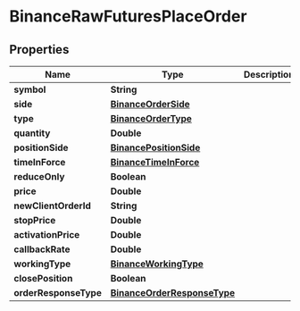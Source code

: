 # BinanceRawFuturesPlaceOrder

## Properties
Name | Type | Description | Notes
------------ | ------------- | ------------- | -------------
**symbol** | **String** |  |  [optional]
**side** | [**BinanceOrderSide**](BinanceOrderSide.md) |  |  [optional]
**type** | [**BinanceOrderType**](BinanceOrderType.md) |  |  [optional]
**quantity** | **Double** |  |  [optional]
**positionSide** | [**BinancePositionSide**](BinancePositionSide.md) |  |  [optional]
**timeInForce** | [**BinanceTimeInForce**](BinanceTimeInForce.md) |  |  [optional]
**reduceOnly** | **Boolean** |  |  [optional]
**price** | **Double** |  |  [optional]
**newClientOrderId** | **String** |  |  [optional]
**stopPrice** | **Double** |  |  [optional]
**activationPrice** | **Double** |  |  [optional]
**callbackRate** | **Double** |  |  [optional]
**workingType** | [**BinanceWorkingType**](BinanceWorkingType.md) |  |  [optional]
**closePosition** | **Boolean** |  |  [optional]
**orderResponseType** | [**BinanceOrderResponseType**](BinanceOrderResponseType.md) |  |  [optional]
